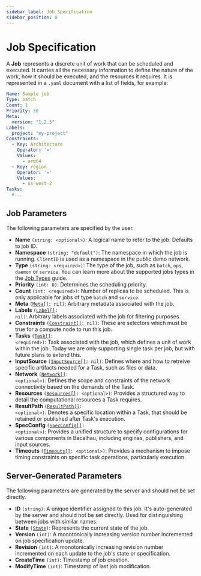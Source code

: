 ```yaml
---
sidebar_label: Job Specification
sidebar_position: 0
---
```


# Job Specification

A **Job** represents a discrete unit of work that can be scheduled and executed. It carries all the necessary information to define the nature of the work, how it should be executed, and the resources it requires. It is represented in a `.yaml` document with a list of fields, for example:

```yaml
Name: Sample job
Type: batch
Count: 1
Priority: 50
Meta:
  version: "1.2.5"
Labels:
  project: "my-project"
Constraints:
  - Key: Architecture
    Operator: '='
    Values:
      - arm64
  - Key: region
    Operator: '='
    Values:
      - us-west-2
Tasks:
  #...
```

## Job Parameters
The following parameters are specified by the user.

- **Name** `(string: <optional>)`: A logical name to refer to the job. Defaults to job ID.
- **Namespace** `(string: "default")`: The namespace in which the job is running. `ClientID` is used as a namespace in the public demo network.
- **Type** `(string: <required>)`: The type of the job, such as `batch`, `ops`, `daemon` or `service`. You can learn more about the supported jobs types in the [Job Types](/topic-guides/job-types) guide.
- **Priority** `(int: 0)`: Determines the scheduling priority.
- **Count** `(int: <required>)`: Number of replicas to be scheduled. This is only applicable for jobs of type `batch` and `service`.
- **Meta** <code>(<a href="../job-specification/meta">Meta[]</a>: nil)</code>: Arbitrary metadata associated with the job.
- **Labels** <code>(<a href="./label">Label[]</a>: nil)</code>: Arbitrary labels associated with the job for filtering purposes.
- **Constraints** <code>(<a href="./constraint">Constraint[]</a>: nil)</code>: These are selectors which must be true for a compute node to run this job.
- **Tasks** <code>(<a href="./task">Task[]</a>: \<required>\)</code>: Task associated with the job, which defines a unit of work within the job. Today we are only supporting single task per job, but with future plans to extend this.
- **InputSource** <code>(<a href="./input-source">InputSource[]</a>: nil)</code>: Defines where and how to retreive specific artifacts needed for a Task, such as files or data.
- **Network** <code>(<a href="./network">Network[]</a>: \<optional>\)</code>: Defines the scope and constraints of the network connectivity based on the demands of the Task.
- **Resources** <code>(<a href="./resources">Resources[]</a>: \<optional>\)</code>: Provides a structured way to detail the computational resources a Task requires.
- **ResultPath** <code>(<a href="./result-path">ResultPath[]</a>: \<optional>\)</code>: Denotes a specific location within a Task, that should be retained or published after Task's execution.
- **SpecConfig** <code>(<a href="./spec-config">SpecConfig[]</a>: \<optional>\)</code>: Provides a unified structure to specify configurations for various components in Bacalhau, including engines, publishers, and input sources.
- **Timeouts** <code>(<a href="./timeouts">Timeouts[]</a>: \<optional>\)</code>: Provides a mechanism to impose timing constraints on specific task operations, particularly execution.

## Server-Generated Parameters
The following parameters are generated by the server and should not be set directly.
- **ID** `(string)`: A unique identifier assigned to this job. It's auto-generated by the server and should not be set directly. Used for distinguishing between jobs with similar names.
- **State** <code>(<a href="./state">State</a>)</code>: Represents the current state of the job.
- **Version** `(int)`: A monotonically increasing version number incremented on job specification update.
- **Revision** `(int)`: A monotonically increasing revision number incremented on each update to the job's state or specification.
- **CreateTime** `(int)`: Timestamp of job creation.
- **ModifyTime** `(int)`: Timestamp of last job modification.